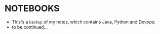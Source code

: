# NOTEBOOKS

- This's a `backup` of my notes, which contains Java, Python and Devops;
- to be continued...